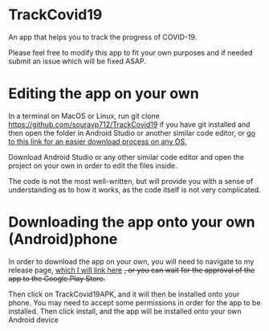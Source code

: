 # TrackCovid19
An app that helps you to track the progress of COVID-19. 

Please feel free to modify this app to fit your own purposes and if needed submit an issue which will be fixed ASAP.

# Editing the app on your own

In a terminal on MacOS or Linux, run git clone https://github.com/souravp712/TrackCovid19 if you have git installed and then open the folder in Android Studio or another similar code editor, or [go to this link for an easier download process on any OS.](https://github.com/souravp712/TrackCovid19/archive/master.zip)

Download Android Studio or any other similar code editor and open the project on your own in order to edit the files inside.

The code is not the most well-written, but will provide you with a sense of understanding as to how it works, as the code itself is not very complicated.

# Downloading the app onto your own (Android)phone

In order to download the app on your own, you will need to navigate to my release page, [which I will link here](https://github.com/souravp712/TrackCovid19/releases/tag/v1.0) ~~, or you can wait for the approval of the app to the Google Play Store.~~

Then click on TrackCovid19APK, and it will then be installed onto your phone. You may need to accept some permissions in order for the app to be installed. Then click install, and the app will be installed onto your own Android device
